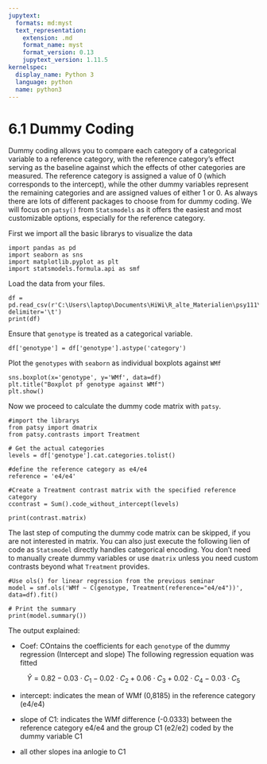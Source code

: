 ```yaml
---
jupytext:
  formats: md:myst
  text_representation:
    extension: .md
    format_name: myst
    format_version: 0.13
    jupytext_version: 1.11.5
kernelspec:
  display_name: Python 3
  language: python
  name: python3
---
```

# 6.1 Dummy Coding
Dummy coding allows you to compare each category of a categorical variable to a reference category, with the reference category’s effect serving as the baseline against which the effects of other categories are measured. The reference category is assigned a value of 0 (which corresponds to the intercept), while the other dummy variables represent the remaining categories and are assigned values of either 1 or 0.
As always there are lots of different packages to choose from for dummy coding. We will focus on `patsy()` from `Statsmodels` as it offers the easiest and most customizable options, especially for the reference category.

First we import all the basic librarys to visualize the data

```{code-cell}
import pandas as pd
import seaborn as sns
import matplotlib.pyplot as plt
import statsmodels.formula.api as smf

```
Load the data from your files.
```{code-cell}
df = pd.read_csv(r'C:\Users\laptop\Documents\HiWi\R_alte_Materialien\psy111\Seminar\2_2_categorical_regression\data.txt', delimiter='\t')  
print(df)
```
Ensure that `genotype` is treated as a categorical variable.

```{code-cell}
df['genotype'] = df['genotype'].astype('category')
```

Plot the `genotypes` with `seaborn` as individual boxplots against `WMf`

```{code-cell}
sns.boxplot(x='genotype', y='WMf', data=df)
plt.title("Boxplot pf genotype against WMf")
plt.show()
```
Now we proceed to calculate the dummy code matrix with `patsy`. 

```{code-cell}
#import the librarys
from patsy import dmatrix
from patsy.contrasts import Treatment

# Get the actual categories
levels = df['genotype'].cat.categories.tolist() 

#define the reference category as e4/e4
reference = 'e4/e4'

#Create a Treatment contrast matrix with the specified reference category
ccontrast = Sum().code_without_intercept(levels)

print(contrast.matrix)

```
The last step of computing the dummy code matrix can be skipped, if you are not interested in matrix. You can also just execute the following lien of code as `Statsmodel` directly handles categorical encoding. You don’t need to manually create dummy variables or use `dmatrix` unless you need custom contrasts beyond what `Treatment` provides.

```{code-cell}
#Use ols() for linear regression from the previous seminar
model = smf.ols('WMf ~ C(genotype, Treatment(reference="e4/e4"))', data=df).fit()

# Print the summary
print(model.summary())
```
The output explained:

- Coef: COntains the coefficients for each `genotype` of the dummy regression (Intercept and slope)
The following regression equation was fitted

$$\hat{Y} = 0.82 - 0.03 \cdot C_1 - 0.02 \cdot C_2 + 0.06 \cdot C_3 + 0.02 \cdot C_4 - 0.03 \cdot C_5$$

- intercept: indicates the mean of WMf (0,8185) in the reference category (e4/e4)

- slope of C1: indicates the WMf difference (-0.0333) between the reference category e4/e4 and the group C1 (e2/e2) coded by the dummy variable C1

- all other slopes ina anlogie to C1
